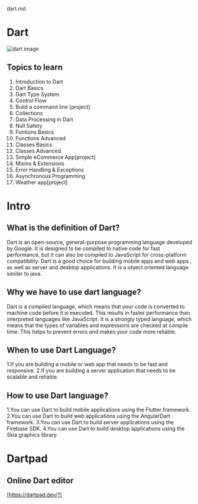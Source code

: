 dart.md


# Dart
![dart image](https://cdn.hashnode.com/res/hashnode/image/upload/v1677932600835/8cb56ecf-93be-4615-b1b5-70d100c4247a.png?w%253D1600%2526h%253D840%2526fit%253Dcrop%2526crop%253Dentropy%2526auto%253Dcompress%252Cformat%2526format%253Dwebp)
## Topics to learn
1.  Introduction to Dart 
2.  Dart Basics
3.  Dart Type System
4.  Control Flow
5.  Build a command line [project]
6.  Collections
7.  Data Processing in Dart
8.  Null Safety
9.  Funtions Basics
10. Functions Advanced
11. Classes Basics
12. Classes Advanced
13. Simple eCommerce App[project]
14. Mixins & Extensions 
15. Error Handling & Exceptions
16. Asynchronous Programming
17. Weather app[project]

# Intro
## What is the definition of Dart?
Dart is an open-source, general-purpose programming language developed by Google. It is designed to be compiled to native code for fast performance, but it can also be compiled to JavaScript for cross-platform compatibility. Dart is a good choice for building mobile apps and web apps , as well as server and desktop applications. It is a object oriented language similar to java.

## Why we have to use dart language?
Dart is a compiled language, which means that your code is converted to machine code before it is executed. This results in faster performance than interpreted languages like JavaScript. It is a strongly typed language, which means that the types of variables and expressions are checked at compile time. This helps to prevent errors and makes your code more reliable.

## When to use Dart Language?
1.If you are building a mobile or web app that needs to be fast and responsive.
2.If you are building a server application that needs to be scalable and reliable.

## How to use Dart language?
1.You can use Dart to build mobile applications using the  Flutter framework.
2.You can use Dart to build web applications using the AngularDart framework.
3.You can use Dart to build server applications using the Firebase SDK.
4.You can use Dart to build desktop applications using the Skia graphics library.
# Dartpad
## Online Dart editor
[https://dartpad.dev/?]